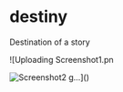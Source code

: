 # destiny

Destination of a story

![Uploading Screenshot1.pn

![Screenshot2](https://user-images.githubusercontent.com/69786552/117677016-b5b5cc80-b1cb-11eb-9a7e-0f50dd659c6a.png)
g…]()

